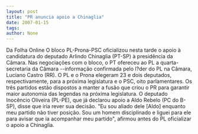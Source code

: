 ```yaml
---
layout: post
title: "PR anuncia apoio a Chinaglia"
date: 2007-01-15
tags: 
author: None
---
```

Da Folha Online
O bloco PL-Prona-PSC oficializou nesta tarde o apoio à candidatura do deputado Arlindo Chinaglia (PT-SP) à presidência da Câmara. Nas negociações com o bloco, o PT ofereceu ao PL a quarta-secretaria da Câmara --informação
 confirmada pelo l?der do PL na Câmara, Luciano Castro (RR). O PL e o Prona elegeram 23 e dois deputados, respectivamente, para a próxima legislatura e o PSC, oito parlamentares. Os três partidos estão dispostos a manter a fusão que criou o PR para garantir maior autonomia das legendas na próxima legislatura. 
O deputado Inocêncio Oliveira (PL-PE), que já declarou apoio a Aldo Rebelo (PC do B-SP), disse que iria rever sua decisão. \"Eu sou aliado dele [Aldo] enquanto meu partido não tiver posição. Sou um homem disciplinado e liguei para ele para avisar que ia acompanhar meu partido\", afirmou antes do PL oficializar o apoio a Chinaglia. 